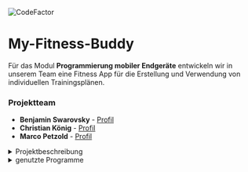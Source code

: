 ![CodeFactor](https://img.shields.io/badge/Android%20Studio-4.1-green)

# My-Fitness-Buddy
Für das Modul <b>Programmierung mobiler Endgeräte</b> entwickeln wir in unserem Team eine Fitness App für die Erstellung und Verwendung von individuellen Trainingsplänen.

### Projektteam
* **Benjamin Swarovsky** - [Profil](https://github.com/BenjaminS01)
* **Christian König** - [Profil](https://github.com/christiankoenig)
* **Marco Petzold** - [Profil](https://github.com/monschey)

<details>
<summary> Projektbeschreibung </summary>
<br>

</details>

<details>
<summary> genutzte Programme </summary>
<br>

* [Android Studio](https://developer.android.com/studio) - IDE für JAVA/Kotlin
* [lucidchart](https://www.lucidchart.com) - Tool für die Erstellung der Diagramme / Charts / ...
* [Office](https://www.office.com/) - Office Programm
* [Git](https://git-scm.com/) - Versionskontrolle
* [Discord](https://discord.com/) - Kommunikationsmittel

</details>